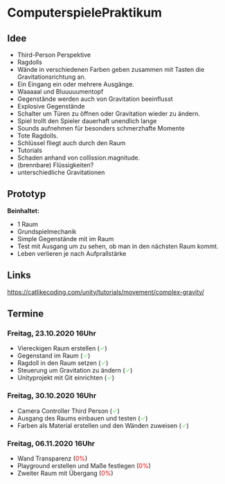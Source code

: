 # ComputerspielePraktikum

## Idee

- Third-Person Perspektive
- Ragdolls
- Wände in verschiedenen Farben geben zusammen mit Tasten die Gravitationsrichtung an.
- Ein Eingang ein oder mehrere Ausgänge.
- Waaaaal und Bluuuuumentopf
- Gegenstände werden auch von Gravitation beeinflusst
- Explosive Gegenstände
- Schalter um Türen zu öffnen oder Gravitation wieder zu ändern.
- Spiel trollt den Spieler dauerhaft unendlich lange
- Sounds aufnehmen für besonders schmerzhafte Momente
- Tote Ragdolls.
- Schlüssel fliegt auch durch den Raum
- Tutorials
- Schaden anhand von collission.magnitude.
- (brennbare) Flüssigkeiten?
- unterschiedliche Gravitationen

## Prototyp

**Beinhaltet:**
- 1 Raum
- Grundspielmechanik
- Simple Gegenstände mit im Raum
- Test mit Ausgang um zu sehen, ob man in den nächsten Raum kommt.
- Leben verlieren je nach Aufprallstärke

## Links
https://catlikecoding.com/unity/tutorials/movement/complex-gravity/

## Termine

### Freitag, 23.10.2020 16Uhr
* Viereckigen Raum erstellen (<font color="lightgreen">**✓**</font>)
* Gegenstand im Raum (<font color="lightgreen">**✓**</font>)
* Ragdoll in den Raum setzen (<font color="lightgreen">**✓**</font>)
* Steuerung um Gravitation zu ändern (<font color="lightgreen">**✓**</font>)
* Unityprojekt mit Git einrichten (<font color="lightgreen">**✓**</font>)

### Freitag, 30.10.2020 16Uhr
* Camera Controller Third Person (<font color="lightgreen">**✓**</font>)
* Ausgang des Raums einbauen und testen (<font color="lightgreen">**✓**</font>)
* Farben als Material erstellen und den Wänden zuweisen (<font color="lightgreen">**✓**</font>)

### Freitag, 06.11.2020 16Uhr
* Wand Transparenz (<font color="red">0%</font>)
* Playground erstellen und Maße festlegen (<font color="red">0%</font>)
* Zweiter Raum mit Übergang (<font color="red">0%</font>)
